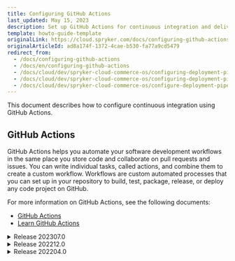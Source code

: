 ```yaml
---
title: Configuring GitHub Actions
last_updated: May 15, 2023
description: Set up GitHub Actions for continuous integration and delivery in Spryker Cloud Commerce OS, with detailed guidance on workflow configuration, running tests, and automating deployments.
template: howto-guide-template
originalLink: https://cloud.spryker.com/docs/configuring-github-actions
originalArticleId: ad8a174f-1372-4cae-b530-fa77a9cd5479
redirect_from:
  - /docs/configuring-github-actions
  - /docs/en/configuring-github-actions
  - /docs/cloud/dev/spryker-cloud-commerce-os/configuring-deployment-pipelines/configuring-github-actions.html
  - /docs/cloud/dev/spryker-cloud-commerce-os/configuring-deployment-pipelines/upcoming-release/configuring-github-actions.html
  - /docs/cloud/dev/spryker-cloud-commerce-os/configure-deployment-pipelines/configuring-github-actions.html
---
```


This document describes how to configure continuous integration using GitHub Actions.

## GitHub Actions

GitHub Actions helps you automate your software development workflows in the same place you store code and collaborate on pull requests and issues. You can write individual tasks, called actions, and combine them to create a custom workflow. Workflows are custom automated processes that you can set up in your repository to build, test, package, release, or deploy any code project on GitHub.

For more information on GitHub Actions, see the following documents:
- [GitHub Actions](https://github.com/features/actions)
- [Learn GitHub Actions](https://docs.github.com/en/actions/learn-github-actions)


<details>
<summary>Release 202307.0</summary>

## Prerequisites

In a GitHub repository, create the workflow configuration file: `.github/workflows/{project_name}.yml`.

## Configuring basic validation with GitHub Actions

Set up the job that performs the basic validation like the following:
- Code style
- Architecture
- Security
- Database schema


<details>
<summary>Example of .github/workflows/{project_name}.yml</summary>

```yaml
...
jobs:
    ...
    validation:
        name: "CS, ArchSniffer, PHPStan, Security"
        runs-on: ubuntu-20.04
        strategy:
            fail-fast: false
            matrix:
                php-version: [
                    '8.0'
                ]

        env:
            APPLICATION_ENV: devtest
            APPLICATION_STORE: DE
            PROJECT: project-name

        steps:
            - uses: actions/checkout@v3

            - name: Configure sysctl limits
              run: |
                  sudo swapoff -a
                  sudo sysctl -w vm.swappiness=1
                  sudo sysctl -w fs.file-max=262144
                  sudo sysctl -w vm.max_map_count=262144
            - name: Runs Elasticsearch
              uses: elastic/elastic-github-actions/elasticsearch@master
              with:
                  stack-version: 7.6.0
                  port: 10005

            - uses: actions/setup-node@v3
              with:
                  node-version: '18'

            - name: NPM cache
              uses: actions/cache@v3
              with:
                  path: ~/.npm
                  key: ${% raw %}{{{% endraw %} runner.os {% raw %}}}{% endraw %}-node-${% raw %}{{{% endraw %} hashFiles('**/package-lock.json') {% raw %}}}{% endraw %}
                  restore-keys: |
                      ${% raw %}{{{% endraw %} runner.os {% raw %}}}{% endraw %}-node-
            - name: Composer get cache directory
              id: composer-cache
              run: |
                  echo "dir=$(composer config cache-files-dir)" >> $GITHUB_OUTPUT
            - name: Composer cache
              uses: actions/cache@v3
              with:
                  path: ${% raw %}{{{% endraw %} steps.composer-cache.outputs.dir {% raw %}}}{% endraw %}
                  key: ${% raw %}{{{% endraw %} runner.os {% raw %}}}{% endraw %}-composer-${% raw %}{{{% endraw %} hashFiles('**/composer.lock') {% raw %}}}{% endraw %}
                  restore-keys: |
                      ${% raw %}{{{% endraw %} runner.os {% raw %}}}{% endraw %}-composer-
            - name: Composer validate
              run: composer validate

            - name: Composer install
              run: |
                  composer --version
                  composer install
            - name: Setup PHP
              uses: shivammathur/setup-php@v2
              with:
                  php-version: ${% raw %}{{{% endraw %} matrix.php-version {% raw %}}}{% endraw %}
                  extensions: mbstring, intl, pdo_mysql
                  tools: composer:v2

            - name: Generate transfer objects
              run: vendor/bin/console transfer:generate

            - name: Generate transfer databuilder objects
              run: vendor/bin/console transfer:databuilder:generate

            - name: Propel install
              run: |
                  vendor/bin/console propel:schema:copy
                  vendor/bin/console propel:model:build
                  vendor/bin/console transfer:entity:generate
            - name: Setup search
              run: vendor/bin/console setup:search

            - name: Codecept build
              run: vendor/bin/codecept build --ansi

            - name: Generate autocompletion files
              run: vendor/bin/console dev:ide-auto-completion:generate

            - name: Generate rest API dcoumentation
              run: vendor/bin/console rest-api:generate:documentation

            - name: Frontend install-dependencies
              run: |
                  vendor/bin/console frontend:project:install-dependencies -vvv
            - name: Install NPM packages
              run: |
                  sudo npm install --location=global --unsafe-perm speccy@0.11.0
            - name: Speccy lint Glue specification
              run: speccy lint src/Generated/Glue/Specification/spryker_rest_api.schema.yml --rules=default

            - name: Style lint
              run: npm run yves:stylelint

            - name: ES lint
              run: npm run yves:lint

            - name: Front-end Formatter
              run: npm run formatter

            - name: Front-end MP Lint
              run: npm run mp:lint

            - name: Front-end MP Style lint
              run: npm run mp:stylelint

            - name: Front-end MP Unit Tests
              run: npm run mp:test

            - name: Validate propel files
              run: |
                  vendor/bin/console propel:schema:validate
                  vendor/bin/console propel:schema:validate-xml-names
            - name: Validate transfer files
              run: vendor/bin/console transfer:validate

            - name: Run CodeStyle checks
              run: vendor/bin/console code:sniff:style

            - name: Run Architecture rules
              run: vendor/bin/phpmd src/ text vendor/spryker/architecture-sniffer/src/ruleset.xml --minimumpriority 2

            - name: Run PHPStan
              run: vendor/bin/phpstan analyze -l 5 -c phpstan.neon src/

            - name: Run Security check
              run: vendor/bin/console security:check
...
```

</details>

## Configuring groups of tests via the Docker SDK

To set up a job that runs a specific group of tests via the [Docker SDK](/docs/dg/dev/sdks/the-docker-sdk/the-docker-sdk.html):
1. After the job with the basic validation, add the following job template:

```yaml
...
    php-{php_version}-{database_type}-{tests_type}-{image}:
        name: "PHP {php_version} / {database_type} / {tests_type} / {image}"
        runs-on: ubuntu-20.04
        env:
            PROGRESS_TYPE: plain
            SPRYKER_PLATFORM_IMAGE: spryker/php:{image_tag}
            TRAVIS: 1

        steps:
            - uses: actions/checkout@v3

            - name: Install apt-packages
              run: |
                  sudo apt-get install apache2-utils
            - name: Install docker-compose
              run: |
                  sudo curl -L "https://github.com/docker/compose/releases/download/2.16.0/docker-compose-$(uname -s)-$(uname -m)" -o /usr/local/bin/docker-compose
                  sudo chmod +x /usr/local/bin/docker-compose
            - name: Run docker
              run: |
                  git clone https://github.com/spryker/docker-sdk.git ./docker
                  docker/sdk boot {deployment_configuration_file} -v
                  docker/sdk up -t -v
                  docker/sdk testing codecept run -c {tests_configuration_file}
```

2. Glue API tests: To fill the storage with the data used by Glue API, add the following commands to load fixtures to the `Run docker` action as shown in the code snippet:
- `docker/sdk testing codecept fixtures`
- `docker/sdk testing console queue:worker:start --stop-when-empty`

```yaml
...
            - name: Run docker
              run: |
                  git clone https://github.com/spryker/docker-sdk.git ./docker
                  docker/sdk boot {deployment_configuration_file} -v
                  docker/sdk up -t -v
                  docker/sdk testing codecept fixtures
                  docker/sdk testing console queue:worker:start --stop-when-empty
                  docker/sdk testing codecept run -c {tests_configuration_file}
```

3. Replace the placeholders with the actual values using the following description.

| PLACEHOLDER                     | DESCRIPTION                                                                                                                                                                                                            | EXAMPLE IN THE PROPERTY NAME     | EXAMPLE IN THE PROPERTY VALUE |
|---------------------------------|------------------------------------------------------------------------------------------------------------------------------------------------------------------------------------------------------------------------|----------------------------------|-------------------------------|
| {php_version}                   | PHP version on which validation is based. The version must correspond to the Docker image defined in `{image_tag}`.                                                                                                    | 74                               | 7.4                           |
| {database_type}                 | Database type on which validation is based.                                                                                                                                                                            | mariadb                          | MariaDB                       |
| {tests_type}                    | The group of tests to run.                                                                                                                                                                                             | glue                             | Glue                          |
| {image}                         | Docker image on which the validation is based. The name must correspond to the Docker image defined in `{image_tag}`.                                                                                                  | alpine                           | Alpine                        |
| {image_tag}                     | Tag of the Docker image on which the validation is based. Check all the images in the [Spryker Docker hub](https://hub.docker.com/r/spryker/php/tags?page=1&ordering=last_updated&name=-debian).                       | 7.4                              |                               |
| {deployment_configuration_file} | Deploy file configured for building an application suitable to run the desired group of tests. Example: [deploy.ci.functional.yml](https://github.com/spryker-shop/b2c-demo-shop/blob/master/deploy.ci.functional.yml) | deploy.ci.functional.mariadb.yml |                               |
| {tests_configuration_file}      | Codeception configuration files that defines tests to run. Example: [codeception.ci.functional.yml](https://github.com/spryker-shop/b2c-demo-shop/blob/master/codeception.ci.functional.yml)                           | codeception.functional.yml       |                               |

1. Repeat steps 1 to 3 until you add all the desired jobs.

For different configuration examples, see [Configuring groups of tests via the Docker SDK: Configuration examples](#configuring-groups-of-tests-via-the-docker-sdk-configuration-examples).

### Configuring groups of tests via the Docker SDK: Configuration examples

This section describes examples of running groups of tests based on different configuration requirements.

#### Example 1: Running functional tests on a specific version of Alpine with MySQL and PHP 7.3

To run functional tests on Alpine 3.12.0 with MySQL and PHP 7.3, follow these steps:

1. Update the desired deploy file:
    1. Define the Docker image tag:

        ```yaml
        ...
        image:
            tag: spryker/php:7.3-alpine3.12
        ...
        ```

    2. Define the MySQL database engine:

        ```yaml
        ...
        services:
            database:
                engine: mysql
                ...
        ```

    3. Bootstrap docker setup:

        ```bash
        docker/sdk boot {deploy_file.yml}
        ```

    4. Run the application with the new configuration:

        ```bash
        docker/sdk up
        ```

2. Update the desired workflow configuration file:

```yaml
  ...
    php-73-mysql-functional-alpine:
        name: "PHP 7.3 / MySQL / Functional / Alpine"
        runs-on: ubuntu-20.04
        env:
            PROGRESS_TYPE: plain
            SPRYKER_PLATFORM_IMAGE: spryker/php:7.3-alpine3.12
            TRAVIS: 1

        steps:
            - uses: actions/checkout@v3

            - name: Install apt-packages
              run: |
                  sudo apt-get install apache2-utils
            - name: Install docker-compose
              run: |
                  sudo curl -L "https://github.com/docker/compose/releases/download/2.16.0/docker-compose-$(uname -s)-$(uname -m)" -o /usr/local/bin/docker-compose
                  sudo chmod +x /usr/local/bin/docker-compose
            - name: Run docker
              run: |
                  git clone https://github.com/spryker/docker-sdk.git ./docker
                  docker/sdk boot -v deploy.ci.functional.yml
                  docker/sdk up -t
                  docker/sdk testing codecept run -c codeception.functional.yml
```



#### Example 2: Running Glue API tests on Debian with PostgreSQL and PHP 8.0

To run Glue API tests on Debian with PostgreSQL and PHP 8.0, follow these steps:
1. Update the desired deploy file:
    1. Define the Docker image tag:

        ```yaml
        ...
        image:
            tag: spryker/php:8.0-debian
        ...
        ```

    2. Define the PostgreSQL database engine:

        ```yaml
        ...
        services:
            database:
                engine: postgres
                ...
        ```

    3. Bootstrap docker setup:

        ```bash
        docker/sdk boot {deploy_file.yml}
        ```

    4. Run the application with the new configuration:

        ```bash
        docker/sdk up
        ```

2. Update the desired workflow configuration file:

```yaml
...
    php-80-postgresql-glue-debian:
        name: "PHP 8.0 / PostgreSQL / Glue / Debian"
        runs-on: ubuntu-20.04
        env:
            PROGRESS_TYPE: plain
            SPRYKER_PLATFORM_IMAGE: spryker/php:8.0-debian
            TRAVIS: 1

        steps:
            - uses: actions/checkout@v3

            - name: Install apt-packages
              run: |
                  sudo apt-get install apache2-utils
            - name: Install docker-compose
              run: |
                  sudo curl -L "https://github.com/docker/compose/releases/download/2.16.0/docker-compose-$(uname -s)-$(uname -m)" -o /usr/local/bin/docker-compose
                  sudo chmod +x /usr/local/bin/docker-compose
            - name: Run docker
              run: |
                  git clone https://github.com/spryker/docker-sdk.git ./docker
                  docker/sdk boot -v deploy.ci.glue.yml
                  docker/sdk up -t
                  docker/sdk testing codecept fixtures
                  docker/sdk testing console queue:worker:start --stop-when-empty
                  docker/sdk testing codecept run -c codeception.glue.yml
```

#### Example 3: Running acceptance tests on Alpine with MariaDB and PHP 7.4

{% info_block infoBox "Default configuration" %}

- Since Alpine is the default platform and a specific version is not needed, don't define it in the image tag in the deploy and workflow files.
- MariaDB is the default database engine, so you don't need to define it in the deploy file.

{% endinfo_block %}


To run acceptance tests on Alpine with MariaDB and PHP 7.4, follow these steps:

1. In the desired deploy file, define the Docker image tag:

```yaml
...
image:
    tag: spryker/php:7.4
...
```

2. Update the desired workflow configuration file:

```yaml
...
    php-7.4-mariadb-acceptance-alpine:
        name: "PHP 7.4 / MariaDB / Acceptance / Alpine"
        runs-on: ubuntu-20.04
        env:
            PROGRESS_TYPE: plain
            SPRYKER_PLATFORM_IMAGE: spryker/php:7.4
            TRAVIS: 1

        steps:
            - uses: actions/checkout@v3

            - name: Install apt-packages
              run: |
                  sudo apt-get install apache2-utils
            - name: Install docker-compose
              run: |
                  sudo curl -L "https://github.com/docker/compose/releases/download/2.16.0/docker-compose-$(uname -s)-$(uname -m)" -o /usr/local/bin/docker-compose
                  sudo chmod +x /usr/local/bin/docker-compose
            - name: Run docker
              run: |
                  git clone https://github.com/spryker/docker-sdk.git ./docker
                  docker/sdk boot -v deploy.ci.acceptance.yml
                  docker/sdk up -t
                  docker/sdk testing codecept run -c codeception.acceptance.yml
```

## Related documentation

- To learn about workflow configuration, see [Learn GitHub Actions](https://docs.github.com/en/actions/learn-github-actions).
- To learn how to choose the language and to create a basic template for workflow configuration files, see [Quickstart for GitHub Actions](https://help.github.com/en/actions/getting-started-with-github-actions/starting-with-preconfigured-workflow-templates)
- To learn about encrypted secrets in a workflow on demand, see [Encrypted secrets](https://help.github.com/en/actions/configuring-and-managing-workflows/creating-and-storing-encrypted-secrets)
- To learn about the Deploy file, see [Deploy file reference](/docs/dg/dev/sdks/the-docker-sdk/deploy-file/deploy-file-reference.html)
- To learn about configuring services with the Docker SDK, see [Configuring services](/docs/dg/dev/integrate-and-configure/configure-services.html)
</details>

<details>
<summary>Release 202212.0</summary>

## Prerequisites

In a GitHub repository, create the workflow configuration file: `.github/workflows/{project_name}.yml`.

## Configuring basic validation with GitHub Actions

Set up the job that performs the basic validation like the following:
- Code style
- Architecture
- Security
- Database schema


<details>
<summary>Example of .github/workflows/{project_name}.yml</summary>

```yaml
...
jobs:
    ...
    validation:
        name: "CS, ArchSniffer, PHPStan, Security"
        runs-on: ubuntu-20.04
        strategy:
            fail-fast: false
            matrix:
                php-version: [
                    '8.0'
                ]

        env:
            APPLICATION_ENV: devtest
            APPLICATION_STORE: DE
            PROJECT: project-name

        steps:
            - uses: actions/checkout@v2

            - name: Configure sysctl limits
              run: |
                  sudo swapoff -a
                  sudo sysctl -w vm.swappiness=1
                  sudo sysctl -w fs.file-max=262144
                  sudo sysctl -w vm.max_map_count=262144
            - name: Runs Elasticsearch
              uses: elastic/elastic-github-actions/elasticsearch@master
              with:
                  stack-version: 7.6.0
                  port: 10005

            - uses: actions/setup-node@v1
              with:
                  node-version: '16'

            - name: NPM cache
              uses: actions/cache@v2
              with:
                  path: ~/.npm
                  key: ${% raw %}{{{% endraw %} runner.os {% raw %}}}{% endraw %}-node-${% raw %}{{{% endraw %} hashFiles('**/package-lock.json') {% raw %}}}{% endraw %}
                  restore-keys: |
                      ${% raw %}{{{% endraw %} runner.os {% raw %}}}{% endraw %}-node-
            - name: Composer get cache directory
              id: composer-cache
              run: |
                  echo "::set-output name=dir::$(composer config cache-files-dir)"
            - name: Composer cache
              uses: actions/cache@v2
              with:
                  path: ${% raw %}{{{% endraw %} steps.composer-cache.outputs.dir {% raw %}}}{% endraw %}
                  key: ${% raw %}{{{% endraw %} runner.os {% raw %}}}{% endraw %}-composer-${% raw %}{{{% endraw %} hashFiles('**/composer.lock') {% raw %}}}{% endraw %}
                  restore-keys: |
                      ${% raw %}{{{% endraw %} runner.os {% raw %}}}{% endraw %}-composer-
            - name: Composer validate
              run: composer validate

            - name: Composer install
              run: |
                  composer --version
                  composer install
            - name: Setup PHP
              uses: shivammathur/setup-php@v2
              with:
                  php-version: ${% raw %}{{{% endraw %} matrix.php-version {% raw %}}}{% endraw %}
                  extensions: mbstring, intl, pdo_mysql
                  tools: composer:v2

            - name: Generate transfer objects
              run: vendor/bin/console transfer:generate

            - name: Generate transfer databuilder objects
              run: vendor/bin/console transfer:databuilder:generate

            - name: Propel install
              run: |
                  vendor/bin/console propel:schema:copy
                  vendor/bin/console propel:model:build
                  vendor/bin/console transfer:entity:generate
            - name: Setup search
              run: vendor/bin/console setup:search

            - name: Codecept build
              run: vendor/bin/codecept build --ansi

            - name: Generate autocompletion files
              run: vendor/bin/console dev:ide-auto-completion:generate

            - name: Generate rest API dcoumentation
              run: vendor/bin/console rest-api:generate:documentation

            - name: Frontend install-dependencies
              run: |
                  vendor/bin/console frontend:project:install-dependencies -vvv
            - name: Install NPM packages
              run: |
                  sudo npm install --location=global --unsafe-perm speccy@0.11.0
            - name: Speccy lint Glue specification
              run: speccy lint src/Generated/Glue/Specification/spryker_rest_api.schema.yml --rules=default

            - name: Style lint
              run: node ./frontend/libs/stylelint

            - name: TS lint
              run: node ./frontend/libs/tslint --format stylish

            - name: Front-end Formatter
              run: node ./frontend/libs/formatter

            - name: Front-end MP Unit Tests
              run: npm run mp:test

            - name: Validate propel files
              run: |
                  vendor/bin/console propel:schema:validate
                  vendor/bin/console propel:schema:validate-xml-names
            - name: Validate transfer files
              run: vendor/bin/console transfer:validate

            - name: Run CodeStyle checks
              run: vendor/bin/console code:sniff:style

            - name: Run Architecture rules
              run: vendor/bin/phpmd src/ text vendor/spryker/architecture-sniffer/src/ruleset.xml --minimumpriority 2

            - name: Run PHPStan
              run: vendor/bin/phpstan analyze -l 5 -c phpstan.neon src/

            - name: Run Security check
              run: vendor/bin/console security:check
...
```

</details>

## Configuring groups of tests via the Docker SDK

To set up a job that runs a specific group of tests via the [Docker SDK](/docs/dg/dev/sdks/the-docker-sdk/the-docker-sdk.html):
1. After the job with the basic validation, add the following job template:

```yaml
...
    php-{php_version}-{database_type}-{tests_type}-{image}:
        name: "PHP {php_version} / {database_type} / {tests_type} / {image}"
        runs-on: ubuntu-20.04
        env:
            PROGRESS_TYPE: plain
            SPRYKER_PLATFORM_IMAGE: spryker/php:{image_tag}
            TRAVIS: 1

        steps:
            - uses: actions/checkout@v2

            - name: Install apt-packages
              run: |
                  sudo apt-get install apache2-utils
            - name: Install docker-compose
              run: |
                  sudo curl -L "https://github.com/docker/compose/releases/download/2.16.0/docker-compose-$(uname -s)-$(uname -m)" -o /usr/local/bin/docker-compose
                  sudo chmod +x /usr/local/bin/docker-compose
            - name: Run docker
              run: |
                  git clone https://github.com/spryker/docker-sdk.git ./docker
                  docker/sdk boot {deployment_configuration_file} -v
                  docker/sdk up -t -v
                  docker/sdk testing codecept run -c {tests_configuration_file}
```

2. Glue API tests: To fill the storage with the data used by Glue API, add the following commands to load fixtures to the `Run docker` action as shown in the code snippet:
- `docker/sdk testing codecept fixtures`
- `docker/sdk testing console queue:worker:start --stop-when-empty`

```yaml
...
            - name: Run docker
              run: |
                  git clone https://github.com/spryker/docker-sdk.git ./docker
                  docker/sdk boot {deployment_configuration_file} -v
                  docker/sdk up -t -v
                  docker/sdk testing codecept fixtures
                  docker/sdk testing console queue:worker:start --stop-when-empty
                  docker/sdk testing codecept run -c {tests_configuration_file}
```

3. Replace the placeholders with the actual values using the following description.

| PLACEHOLDER                     | DESCRIPTION                                                                                                                                                                                                            | EXAMPLE IN THE PROPERTY NAME     | EXAMPLE IN THE PROPERTY VALUE |
|---------------------------------|------------------------------------------------------------------------------------------------------------------------------------------------------------------------------------------------------------------------|----------------------------------|-------------------------------|
| {php_version}                   | PHP version on which validation is based. The version must correspond to the Docker image defined in `{image_tag}`.                                                                                                    | 74                               | 7.4                           |
| {database_type}                 | Database type on which validation is based.                                                                                                                                                                            | mariadb                          | MariaDB                       |
| {tests_type}                    | The group of tests to run.                                                                                                                                                                                             | glue                             | Glue                          |
| {image}                         | Docker image on which the validation is based. The name must correspond to the Docker image defined in `{image_tag}`.                                                                                                  | alpine                           | Alpine                        |
| {image_tag}                     | Tag of the Docker image on which the validation is based. Check all the images in the [Spryker Docker hub](https://hub.docker.com/r/spryker/php/tags?page=1&ordering=last_updated&name=-debian).                       | 7.4                              |                               |
| {deployment_configuration_file} | Deploy file configured for building an application suitable to run the desired group of tests. Example: [deploy.ci.functional.yml](https://github.com/spryker-shop/b2c-demo-shop/blob/master/deploy.ci.functional.yml) | deploy.ci.functional.mariadb.yml |                               |
| {tests_configuration_file}      | Codeception configuration files that defines tests to run. Example: [codeception.ci.functional.yml](https://github.com/spryker-shop/b2c-demo-shop/blob/master/codeception.ci.functional.yml)                           | codeception.functional.yml       |                               |

1. Repeat steps 1 to 3 until you add all the desired jobs.

For different configuration examples, see [Configuring groups of tests via the Docker SDK: Configuration examples](#configuring-groups-of-tests-via-the-docker-sdk-configuration-examples).

### Configuring groups of tests via the Docker SDK: Configuration examples

This section describes examples of running groups of tests based on different configuration requirements.

#### Example 1: Running functional tests on a specific version of Alpine with MySQL and PHP 7.3

To run functional tests on Alpine 3.12.0 with MySQL and PHP 7.3, follow these steps:

1. Update the desired deploy file:
    1. Define the Docker image tag:

        ```yaml
        ...
        image:
            tag: spryker/php:7.3-alpine3.12
        ...
        ```

    2. Define the MySQL database engine:

        ```yaml
        ...
        services:
            database:
                engine: mysql
                ...
        ```

    3. Bootstrap docker setup:

        ```bash
        docker/sdk boot {deploy_file.yml}
        ```

    4. Run the application with the new configuration:

        ```bash
        docker/sdk up
        ```

2. Update the desired workflow configuration file:

```yaml
  ...
    php-73-mysql-functional-alpine:
        name: "PHP 7.3 / MySQL / Functional / Alpine"
        runs-on: ubuntu-20.04
        env:
            PROGRESS_TYPE: plain
            SPRYKER_PLATFORM_IMAGE: spryker/php:7.3-alpine3.12
            TRAVIS: 1

        steps:
            - uses: actions/checkout@v2

            - name: Install apt-packages
              run: |
                  sudo apt-get install apache2-utils
            - name: Install docker-compose
              run: |
                  sudo curl -L "https://github.com/docker/compose/releases/download/2.16.0/docker-compose-$(uname -s)-$(uname -m)" -o /usr/local/bin/docker-compose
                  sudo chmod +x /usr/local/bin/docker-compose
            - name: Run docker
              run: |
                  git clone https://github.com/spryker/docker-sdk.git ./docker
                  docker/sdk boot -v deploy.ci.functional.yml
                  docker/sdk up -t
                  docker/sdk testing codecept run -c codeception.functional.yml
```



#### Example 2: Running Glue API tests on Debian with PostgreSQL and PHP 8.0

To run Glue API tests on Debian with PostgreSQL and PHP 8.0, follow these steps:
1. Update the desired deploy file:
    1. Define the Docker image tag:

        ```yaml
        ...
        image:
            tag: spryker/php:8.0-debian
        ...
        ```

    2. Define the PostgreSQL database engine:

        ```yaml
        ...
        services:
            database:
                engine: postgres
                ...
        ```

    3. Bootstrap docker setup:

        ```bash
        docker/sdk boot {deploy_file.yml}
        ```

    4. Run the application with the new configuration:

        ```bash
        docker/sdk up
        ```

2. Update the desired workflow configuration file:

```yaml
...
    php-80-postgresql-glue-debian:
        name: "PHP 8.0 / PostgreSQL / Glue / Debian"
        runs-on: ubuntu-20.04
        env:
            PROGRESS_TYPE: plain
            SPRYKER_PLATFORM_IMAGE: spryker/php:8.0-debian
            TRAVIS: 1

        steps:
            - uses: actions/checkout@v2

            - name: Install apt-packages
              run: |
                  sudo apt-get install apache2-utils
            - name: Install docker-compose
              run: |
                  sudo curl -L "https://github.com/docker/compose/releases/download/2.16.0/docker-compose-$(uname -s)-$(uname -m)" -o /usr/local/bin/docker-compose
                  sudo chmod +x /usr/local/bin/docker-compose
            - name: Run docker
              run: |
                  git clone https://github.com/spryker/docker-sdk.git ./docker
                  docker/sdk boot -v deploy.ci.glue.yml
                  docker/sdk up -t
                  docker/sdk testing codecept fixtures
                  docker/sdk testing console queue:worker:start --stop-when-empty
                  docker/sdk testing codecept run -c codeception.glue.yml
```

#### Example 3: Running acceptance tests on Alpine with MariaDB and PHP 7.4

{% info_block infoBox "Default configuration" %}

- Since Alpine is the default platform and a specific version is not needed, don't define it in the image tag in the deploy and workflow files.
- MariaDB is the default database engine, so you don't need to define it in the deploy file.

{% endinfo_block %}


To run acceptance tests on Alpine with MariaDB and PHP 7.4, follow these steps:

1. In the desired deploy file, define the Docker image tag:

```yaml
...
image:
    tag: spryker/php:7.4
...
```

2. Update the desired workflow configuration file:

```yaml
...
    php-7.4-mariadb-acceptance-alpine:
        name: "PHP 7.4 / MariaDB / Acceptance / Alpine"
        runs-on: ubuntu-20.04
        env:
            PROGRESS_TYPE: plain
            SPRYKER_PLATFORM_IMAGE: spryker/php:7.4
            TRAVIS: 1

        steps:
            - uses: actions/checkout@v2

            - name: Install apt-packages
              run: |
                  sudo apt-get install apache2-utils
            - name: Install docker-compose
              run: |
                  sudo curl -L "https://github.com/docker/compose/releases/download/2.16.0/docker-compose-$(uname -s)-$(uname -m)" -o /usr/local/bin/docker-compose
                  sudo chmod +x /usr/local/bin/docker-compose
            - name: Run docker
              run: |
                  git clone https://github.com/spryker/docker-sdk.git ./docker
                  docker/sdk boot -v deploy.ci.acceptance.yml
                  docker/sdk up -t
                  docker/sdk testing codecept run -c codeception.acceptance.yml
```

## Related documentation

- To learn about workflow configuration, see [Learn GitHub Actions](https://docs.github.com/en/actions/learn-github-actions).
- To learn how to choose the language and to create a basic template for workflow configuration files, see [Quickstart for GitHub Actions](https://help.github.com/en/actions/getting-started-with-github-actions/starting-with-preconfigured-workflow-templates)
- To learn about encrypted secrets in a workflow on demand, see [Encrypted secrets](https://help.github.com/en/actions/configuring-and-managing-workflows/creating-and-storing-encrypted-secrets)
- To learn about the Deploy file, see [Deploy file reference](/docs/dg/dev/sdks/the-docker-sdk/deploy-file/deploy-file-reference.html)
- To learn about configuring services with the Docker SDK, see [Configuring services](/docs/dg/dev/integrate-and-configure/configure-services.html)
</details>


<details>
<summary>Release 202204.0</summary>

## Prerequisites

In a GitHub repository, create the workflow configuration file: `.github/workflows/{project_name}.yml`.

## Configuring basic validation with GitHub Actions

Set up the job that performs the basic validation like:
- Code style
- Architecture
- Security
- Database schema


<details>
    <summary>Example of .github/workflows/{project_name}.yml</summary>

```yaml
...
jobs:
    ...
    validation:
        name: "CS, ArchSniffer, PHPStan, Security"
        runs-on: ubuntu-20.04
        strategy:
            fail-fast: false
            matrix:
                php-version: [
                    '7.4'
                ]

        env:
            APPLICATION_ENV: devtest
            APPLICATION_STORE: DE
            PROJECT: project-name

        steps:
            - uses: actions/checkout@v2

            - name: Configure sysctl limits
              run: |
                  sudo swapoff -a
                  sudo sysctl -w vm.swappiness=1
                  sudo sysctl -w fs.file-max=262144
                  sudo sysctl -w vm.max_map_count=262144
            - name: Runs Elasticsearch
              uses: elastic/elastic-github-actions/elasticsearch@master
              with:
                  stack-version: 7.6.0
                  port: 10005

            - uses: actions/setup-node@v1
              with:
                  node-version: '12'

            - name: NPM cache
              uses: actions/cache@v2
              with:
                  path: ~/.npm
                  key: ${% raw %}{{{% endraw %} runner.os {% raw %}}}{% endraw %}-node-${% raw %}{{{% endraw %} hashFiles('**/package-lock.json') {% raw %}}}{% endraw %}
                  restore-keys: |
                      ${% raw %}{{{% endraw %} runner.os {% raw %}}}{% endraw %}-node-
            - name: Yarn get cache directory
              id: yarn-cache-dir-path
              run: echo "::set-output name=dir::$(yarn cache dir)"

            - name: Yarn cache
              uses: actions/cache@v2
              id: yarn-cache
              with:
                  path: ${% raw %}{{{% endraw %} steps.yarn-cache-dir-path.outputs.dir {% raw %}}}{% endraw %}
                  key: ${% raw %}{{{% endraw %} runner.os {% raw %}}}{% endraw %}-yarn-${% raw %}{{{% endraw %} hashFiles('**/yarn.lock') {% raw %}}}{% endraw %}
                  restore-keys: |
                      ${% raw %}{{{% endraw %} runner.os {% raw %}}}{% endraw %}-yarn-
            - name: Composer get cache directory
              id: composer-cache
              run: |
                  echo "::set-output name=dir::$(composer config cache-files-dir)"
            - name: Composer cache
              uses: actions/cache@v2
              with:
                  path: ${% raw %}{{{% endraw %} steps.composer-cache.outputs.dir {% raw %}}}{% endraw %}
                  key: ${% raw %}{{{% endraw %} runner.os {% raw %}}}{% endraw %}-composer-${% raw %}{{{% endraw %} hashFiles('**/composer.lock') {% raw %}}}{% endraw %}
                  restore-keys: |
                      ${% raw %}{{{% endraw %} runner.os {% raw %}}}{% endraw %}-composer-
            - name: Composer validate
              run: composer validate

            - name: Composer install
              run: |
                  composer --version
                  composer install
            - name: Setup PHP
              uses: shivammathur/setup-php@v2
              with:
                  php-version: ${% raw %}{{{% endraw %} matrix.php-version {% raw %}}}{% endraw %}
                  extensions: mbstring, intl, pdo_mysql
                  tools: composer:v2

            - name: Generate transfer objects
              run: vendor/bin/console transfer:generate

            - name: Generate transfer databuilder objects
              run: vendor/bin/console transfer:databuilder:generate

            - name: Propel install
              run: |
                  vendor/bin/console propel:schema:copy
                  vendor/bin/console propel:model:build
                  vendor/bin/console transfer:entity:generate
            - name: Setup search
              run: vendor/bin/console setup:search

            - name: Codecept build
              run: vendor/bin/codecept build --ansi

            - name: Generate autocompletion files
              run: vendor/bin/console dev:ide-auto-completion:generate

            - name: Generate rest API dcoumentation
              run: vendor/bin/console rest-api:generate:documentation

            - name: Frontend install-dependencies
              run: |
                  vendor/bin/console frontend:project:install-dependencies
                  vendor/bin/console frontend:yves:install-dependencies
                  vendor/bin/console frontend:mp:install-dependencies
            - name: Install NPM packages
              run: |
                  sudo npm install -g --unsafe-perm speccy@0.11.0
            - name: Speccy lint Glue specification
              run: speccy lint src/Generated/Glue/Specification/spryker_rest_api.schema.yml --rules=default

            - name: Style lint
              run: node ./frontend/libs/stylelint

            - name: TS lint
              run: node ./frontend/libs/tslint --format stylish

            - name: Front-end Formatter
              run: node ./frontend/libs/formatter

            - name: Front-end MP Unit Tests
              run: yarn mp:test

            - name: Front-end MP Build
              run: yarn mp:build

            - name: Validate propel files
              run: |
                  vendor/bin/console propel:schema:validate
                  vendor/bin/console propel:schema:validate-xml-names
            - name: Validate transfer files
              run: vendor/bin/console transfer:validate

            - name: Run CodeStyle checks
              run: vendor/bin/console code:sniff:style

            - name: Run Architecture rules
              run: vendor/bin/phpmd src/ text vendor/spryker/architecture-sniffer/src/ruleset.xml --minimumpriority 2

            - name: Run PHPStan
              run: vendor/bin/phpstan analyze -l 5 -c phpstan.neon src/

            - name: Run Security check
              run: vendor/bin/console security:check
...
```

</details>

## Configuring groups of tests via the Docker SDK

To set up a job that runs a specific group of tests via the [Docker SDK](/docs/dg/dev/sdks/the-docker-sdk/the-docker-sdk.html):
1. After the job with the basic validation, add the following job template:

```yaml
...
    php-{php_version}-{database_type}-{tests_type}-{image}:
        name: "PHP {php_version} / {database_type} / {tests_type} / {image}"
        runs-on: ubuntu-20.04
        env:
            PROGRESS_TYPE: plain
            SPRYKER_PLATFORM_IMAGE: spryker/php:{image_tag}
            TRAVIS: 1

        steps:
            - uses: actions/checkout@v2

            - name: Install apt-packages
              run: |
                  sudo apt-get install apache2-utils
            - name: Install docker-compose
              run: |
                  sudo curl -L "https://github.com/docker/compose/releases/download/2.16.0/docker-compose-$(uname -s)-$(uname -m)" -o /usr/local/bin/docker-compose
                  sudo chmod +x /usr/local/bin/docker-compose
            - name: Run docker
              run: |
                  git clone https://github.com/spryker/docker-sdk.git ./docker
                  docker/sdk boot {deployment_configuration_file} -v
                  docker/sdk up -t -v
                  docker/sdk testing codecept run -c {tests_configuration_file}
```

2. Glue API tests: To fill the storage with the data used by Glue API, add the following commands to load fixtures to the `Run docker` action as shown in the code snippet:
- `docker/sdk testing codecept fixtures`
- `docker/sdk testing console queue:worker:start --stop-when-empty`

```yaml
...
            - name: Run docker
              run: |
                  git clone https://github.com/spryker/docker-sdk.git ./docker
                  docker/sdk boot {deployment_configuration_file} -v
                  docker/sdk up -t -v
                  docker/sdk testing codecept fixtures
                  docker/sdk testing console queue:worker:start --stop-when-empty
                  docker/sdk testing codecept run -c {tests_configuration_file}
```

3. Replace the placeholders with the actual values using the following description.

| PLACEHOLDER                     | DESCRIPTION                                                                                                                                                                                                         | EXAMPLE IN THE PROPERTY NAME     | EXAMPLE IN THE PROPERTY VALUE |
|---------------------------------|---------------------------------------------------------------------------------------------------------------------------------------------------------------------------------------------------------------------|----------------------------------|-------------------------------|
| {php_version}                   | PHP version on which validation is based. The version should correspond to the Docker image defined in `{image_tag}`.                                                                                               | 74                               | 7.4                           |
| {database_type}                 | Database type on which validation is based.                                                                                                                                                                         | mariadb                          | MariaDB                       |
| {tests_type}                    | The group of tests to run.                                                                                                                                                                                          | glue                             | Glue                          |
| {image}                         | Docker image on which the validation is based. The name should correspond to the Docker image defined in `{image_tag}`.                                                                                             | alpine                           | Alpine                        |
| {image_tag}                     | Tag of the Docker image on which the validation is based. Check all the images in the [Spryker Docker hub](https://hub.docker.com/r/spryker/php/tags?page=1&ordering=last_updated&name=-debian).                    | 7.4                              |                               |
| {deployment_configuration_file} | Deploy file configured for building application suitable to run the desired group of tests. Example: [deploy.ci.functional.yml](https://github.com/spryker-shop/b2c-demo-shop/blob/master/deploy.ci.functional.yml) | deploy.ci.functional.mariadb.yml |                               |
| {tests_configuration_file}      | Codeception configuration files that defines the tests to run. Example: [codeception.ci.functional.yml](https://github.com/spryker-shop/b2c-demo-shop/blob/master/codeception.ci.functional.yml)                    | codeception.functional.yml       |                               |

4. Repeat steps 1 to 3 until you add all the desired jobs.

For different configuration examples, see Configuring groups of tests via the [Configuring groups of tests via the Docker SDK: Configuration examples](/docs/ca/dev/configure-deployment-pipelines/configure-github-actions.html#configuring-groups-of-tests-via-the-docker-sdk).

### Configuring groups of tests via the Docker SDK: Configuration examples

This section describes examples of running groups of tests based on different configuration requirements.

#### Example 1: Running functional tests on a specific version of Alpine with MySQL and PHP 7.3

To run functional tests on Alpine 3.12.0 with MySQL and PHP 7.3:

1. Update the desired deploy file:
    1. Define the Docker image tag:

        ```yaml
        ...
        image:
            tag: spryker/php:7.3-alpine3.12
        ...
        ```

    2. Define the MySQL database engine:

        ```yaml
        ...
        services:
            database:
                engine: mysql
                ...
        ```

    3. Bootstrap docker setup:

        ```bash
        docker/sdk boot {deploy_file.yml}
        ```

    4. Run the application with the new configuration:

        ```bash
        docker/sdk up
        ```

2. Update the desired workflow configuration file:

```yaml
  ...
    php-73-mysql-functional-alpine:
        name: "PHP 7.3 / MySQL / Functional / Alpine"
        runs-on: ubuntu-20.04
        env:
            PROGRESS_TYPE: plain
            SPRYKER_PLATFORM_IMAGE: spryker/php:7.3-alpine3.12
            TRAVIS: 1

        steps:
            - uses: actions/checkout@v2

            - name: Install apt-packages
              run: |
                  sudo apt-get install apache2-utils
            - name: Install docker-compose
              run: |
                  sudo curl -L "https://github.com/docker/compose/releases/download/2.16.0/docker-compose-$(uname -s)-$(uname -m)" -o /usr/local/bin/docker-compose
                  sudo chmod +x /usr/local/bin/docker-compose
            - name: Run docker
              run: |
                  git clone https://github.com/spryker/docker-sdk.git ./docker
                  docker/sdk boot -v deploy.ci.functional.yml
                  docker/sdk up -t
                  docker/sdk testing codecept run -c codeception.functional.yml
```



#### Example 2: Running Glue API tests on Debian with PostgreSQL and PHP 8.0

To run Glue API tests on Debian with PostgreSQL and PHP 8.0:
1. Update the desired deploy file:
    1. Define the Docker image tag:

        ```yaml
        ...
        image:
            tag: spryker/php:8.0-debian
        ...
        ```

    2. Define the PostgreSQL database engine:

        ```yaml
        ...
        services:
            database:
                engine: postgres
                ...
        ```

    3. Bootstrap docker setup:

        ```bash
        docker/sdk boot {deploy_file.yml}
        ```

    4. Run the application with the new configuration:

        ```bash
        docker/sdk up
        ```

2. Update the desired workflow configuration file:

```yaml
...
    php-80-postgresql-glue-debian:
        name: "PHP 8.0 / PostgreSQL / Glue / Debian"
        runs-on: ubuntu-20.04
        env:
            PROGRESS_TYPE: plain
            SPRYKER_PLATFORM_IMAGE: spryker/php:8.0-debian
            TRAVIS: 1

        steps:
            - uses: actions/checkout@v2

            - name: Install apt-packages
              run: |
                  sudo apt-get install apache2-utils
            - name: Install docker-compose
              run: |
                  sudo curl -L "https://github.com/docker/compose/releases/download/2.16.0/docker-compose-$(uname -s)-$(uname -m)" -o /usr/local/bin/docker-compose
                  sudo chmod +x /usr/local/bin/docker-compose
            - name: Run docker
              run: |
                  git clone https://github.com/spryker/docker-sdk.git ./docker
                  docker/sdk boot -v deploy.ci.glue.yml
                  docker/sdk up -t
                  docker/sdk testing codecept fixtures
                  docker/sdk testing console queue:worker:start --stop-when-empty
                  docker/sdk testing codecept run -c codeception.glue.yml
```

#### Example 3: Running acceptance tests on Alpine with MariaDB and PHP 7.4

{% info_block infoBox "Default configuration" %}

- Since Alpine is the default platform and we don't need a specific version, we don't define it in the image tag in the deploy and workflow files.
- MariaDB is the default database engine, so we don't need to define it in the deploy file.

{% endinfo_block %}


To run acceptance tests on Alpine with MariaDB and PHP 7.4:

1. In the desired deploy file, define the Docker image tag:

```yaml
...
image:
    tag: spryker/php:7.4
...
```

2. Update the desired workflow configuration file:

```yaml
...
    php-7.4-mariadb-acceptance-alpine:
        name: "PHP 7.4 / MariaDB / Acceptance / Alpine"
        runs-on: ubuntu-20.04
        env:
            PROGRESS_TYPE: plain
            SPRYKER_PLATFORM_IMAGE: spryker/php:7.4
            TRAVIS: 1

        steps:
            - uses: actions/checkout@v2

            - name: Install apt-packages
              run: |
                  sudo apt-get install apache2-utils
            - name: Install docker-compose
              run: |
                  sudo curl -L "https://github.com/docker/compose/releases/download/2.16.0/docker-compose-$(uname -s)-$(uname -m)" -o /usr/local/bin/docker-compose
                  sudo chmod +x /usr/local/bin/docker-compose
            - name: Run docker
              run: |
                  git clone https://github.com/spryker/docker-sdk.git ./docker
                  docker/sdk boot -v deploy.ci.acceptance.yml
                  docker/sdk up -t
                  docker/sdk testing codecept run -c codeception.acceptance.yml
```

## Related documentation

- To learn about workflow configuration, see [Learn GitHub Actions](https://docs.github.com/en/actions/learn-github-actions).
- To learn how to choose the language and to create a basic template for workflow configuration files, see [Quickstart for GitHub Actions](https://help.github.com/en/actions/getting-started-with-github-actions/starting-with-preconfigured-workflow-templates)
- To learn about encrypted secrets in a workflow on demand, see [Encrypted secrets](https://help.github.com/en/actions/configuring-and-managing-workflows/creating-and-storing-encrypted-secrets)
- To learn about the Deploy file, see [Deploy file reference](/docs/dg/dev/sdks/the-docker-sdk/deploy-file/deploy-file-reference.html)
- To learn about configuring services with the Docker SDK, see [Configuring services](/docs/dg/dev/integrate-and-configure/configure-services.html)
</details>
